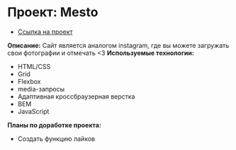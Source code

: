 # Проект: Mesto

- [Ссылка на проект](https://kejjero.github.io/mesto/)

**Описание:**
Сайт является аналогом instagram, где вы можете загружать свои фотографии и отмечать <3
**Используемые технологии:**

- HTML/CSS
- Grid
- Flexbox
- media-запросы
- Адаптивная кроссбраузерная верстка
- BEM
- JavaScript

**Планы по доработке проекта:**

- Создать функцию лайков
